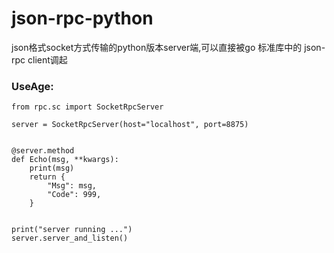 # json-rpc-python
json格式socket方式传输的python版本server端,可以直接被go 标准库中的 json-rpc client调起

### UseAge:
```
from rpc.sc import SocketRpcServer

server = SocketRpcServer(host="localhost", port=8875)


@server.method
def Echo(msg, **kwargs):
    print(msg)
    return {
        "Msg": msg,
        "Code": 999,
    }


print("server running ...")
server.server_and_listen()

```

